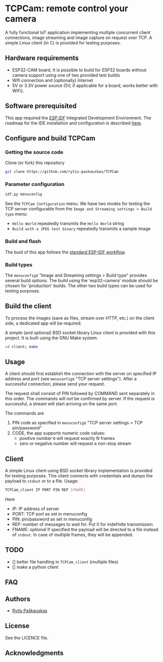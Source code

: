 # TCPCam: remote control your camera

A fully functional IoT application implementing multiple concurrent client connections, image streaming and image capture on request over TCP.
A simple Linux client (in C) is provided for testing purposes.

## Hardware requirements
- ESP32-CAM board. It is possible to build for ESP32 boards without camera support using one of two provided test builds
- Wifi connection and (optionally) Internet
- 5V or 3.3V power source (5V, if applicable for a board, works better with WiFi).

## Software prerequisited
This app required the [*ESP IDF*](https://github.com/espressif/esp-idf "ESP-IDF on Github") Integrated Development Environment.
The roadmap for the IDE installation and configuration is described [here](https://docs.espressif.com/projects/esp-idf/en/latest/esp32/get-started/index.html#installation-step-by-step "install and setup ESP IDF").

## Configure and build TCPCam

### Getting the source code
Clone (or fork) this repository
```sh
git clone https://github.com/rytis-paskauskas/TCPCam
```

### Parameter configuration
```sh
idf.py menuconfig
```
See the `TCPCam Configuration` menu.
We have two modes for testing the TCP server configurable from the `Image and Streaming settings > Build type` menu:
- `Hello World` repeatedly transmits the `Hello World` string
- `Build with a JPEG test binary` repeatedly transmits a sample image

### Build and flash
The buid of this app follows the [standard ESP-IDF workflow](https://docs.espressif.com/projects/esp-idf/en/latest/esp32/get-started/index.html#step-6-connect-your-device "ESP IDF build workflow").

### Build types 
The `menuconfig`s "Image and Streaming settings > Build type" provides several build options.
The build using the 'esp32-camera' module should be chosen for 'production' builds. The other two build types can be used for testing purposes.

## Build the client
To process the images (save as files, stream over HTTP, etc.) on the client side, a dedicated app will be required.

A simple (and optional) BSD socket library Linux client is provided with this project. It is built using the GNU Make system.
```sh
cd client; make
```

## Usage
A client should first establish the connection with the server on specified IP address and port (see `menuconfig`s "TCP server settings").
After a successful connection, please send your request.

The request shall consist of PIN followed by COMMAND sent separately in this order. The commands will not be confirmed by server.
If the request is successful, a stream will start arriving on the same port.

The commands are
1. PIN code as specified in `menuconfig`s "TCP server settings > TCP pin/password"
2. CODE, the app supports numeric code values:
   - positive number `N` will request exactly N frames
   - zero or negative number will request a non-stop stream
  
## Client
A simple Linux client using BSD socket library implementation is provided for testing purposes.
This client connects with credentials and dumps the payload to `stdout` or to a file.
Usage:
```sh
TCPCam_client IP PORT PIN REP [FNAME]
```
Here
- IP:   IP address of server
- PORT:  TCP port as set in menuconfig
- PIN: pin/password as set in menuconfig
- REP: number of messages to wait for. Put 0 for indefinite transmission.
- FNAME: *optional* If specified the payload will be directed to a file instead of `stdout`. In case of multiple frames, they will be appended.

## TODO
- [] better file handling in `TCPCam_client` (multiple files)
- [] make a python client

## FAQ

## Authors
* [Rytis Paškauskas](https://github.com/rytis-paskauskas)

## License
See the LICENCE file.

## Acknowledgments
